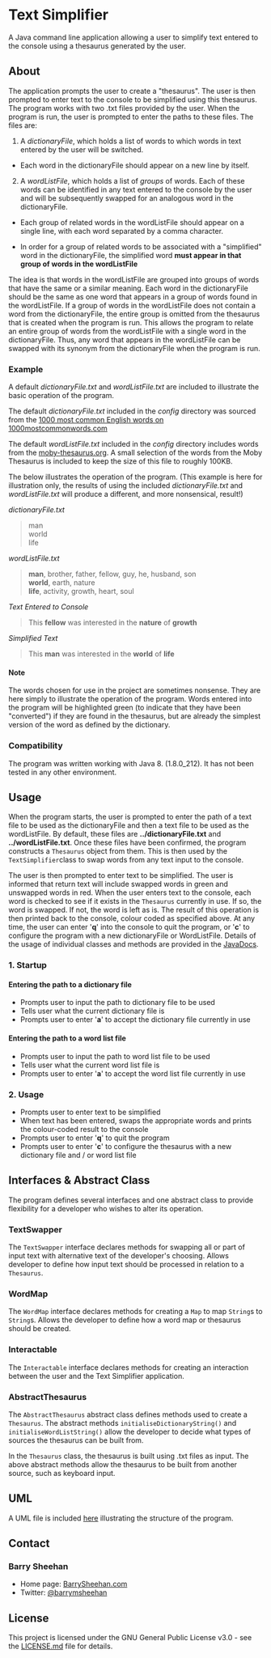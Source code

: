 # Text Simplifier
A Java command line application allowing a user to simplify text entered to the console using a thesaurus generated by the user.

## About
The application prompts the user to create a "thesaurus". The user is then prompted to enter text to the console to be simplified using this thesaurus.
The program works with two .txt files provided by the user. When the program is run, the user is prompted to enter the paths to these files. The files are:

1. A _dictionaryFile_, which holds a list of words to which words in text entered by the user will be switched.

  - Each word in the dictionaryFile should appear on a new line by itself.

2. A _wordListFile_, which holds a list of _groups_ of words. Each of these words can be identified in any text entered to the console by the user and will be subsequently swapped for an analogous word in the dictionaryFile.

  - Each group of related words in the wordListFile should appear on a single line, with each word separated by a comma character.

  - In order for a group of related words to be associated with a "simplified" word in the dictionaryFile, the simplified word __must appear in that group of words in the wordListFile__

The idea is that words in the wordListFile are grouped into groups of words that have the same or a similar meaning. Each word in the dictionaryFile should be the same as one word that appears in a group of words found in the wordListFile. If a group of words in the wordListFile does not contain a word from the dictionaryFile, the entire group is omitted from the thesaurus that is created when the program is run. This allows the program to relate an entire group of words from the wordListFile with a single word in the dictionaryFile. Thus, any word that appears in the wordListFile can be swapped with its synonym from the dictionaryFile when the program is run.

### Example
A default _dictionaryFile.txt_ and _wordListFile.txt_ are included to illustrate the basic operation of the program.

The default _dictionaryFile.txt_ included in the _config_ directory was sourced from the [1000 most common English words on 1000mostcommonwords.com](https://1000mostcommonwords.com/1000-most-common-english-words/)

The default _wordListFile.txt_ included in the _config_ directory includes words from the [moby-thesaurus.org](http://moby-thesaurus.org/). A small selection of the words from the Moby Thesaurus is included to keep the size of this file to roughly 100KB.

The below illustrates the operation of the program. (This example is here for illustration only, the results of using the included _dictionaryFile.txt_ and _wordListFile.txt_ will produce a different, and more nonsensical, result!)

_dictionaryFile.txt_
> man  
> world  
> life

_wordListFile.txt_
> __man__, brother, father, fellow, guy, he, husband, son  
> __world__, earth, nature  
> __life__, activity, growth, heart, soul  

_Text Entered to Console_
> This __fellow__ was interested in the __nature__ of __growth__

_Simplified Text_
> This __man__ was interested in the __world__ of __life__

#### Note
The words chosen for use in the project are sometimes nonsense. They are here simply to illustrate the operation of the program. Words entered into the program will be highlighted green (to indicate that they have been "converted") if they are found in the thesaurus, but are already the simplest version of the word as defined by the dictionary.

### Compatibility
The program was written working with Java 8. (1.8.0_212). It has not been tested in any other environment.

## Usage
When the program starts, the user is prompted to enter the path of a text file to be used as the dictionaryFile and then a text file to be used as the wordListFile. By default, these files are __../dictionaryFile.txt__ and __../wordListFile.txt__.
Once these files have been confirmed, the program constructs a `Thesaurus` object from them. This is then used by the `TextSimplifier`class to swap words from any text input to the console.

The user is then prompted to enter text to be simplified. The user is informed that return text will include swapped words in green and unswapped words in red.
When the user enters text to the console, each word is checked to see if it exists in the `Thesaurus` currently in use. If so, the word is swapped. If not, the word is left as is. The result of this operation is then printed back to the console, colour coded as specified above.
At any time, the user can enter '__q__' into the console to quit the program, or '__c__' to configure the program with a new dictionaryFile or WordListFile.
Details of the usage of individual classes and methods are provided in the [JavaDocs](docs/).

### 1. Startup
#### Entering the path to a dictionary file
- Prompts user to input the path to dictionary file to be used
- Tells user what the current dictionary file is
- Prompts user to enter '__a__' to accept the dictionary file currently in use

#### Entering the path to a word list file
- Prompts user to input the path to word list file to be used
- Tells user what the current word list file is
- Prompts user to enter '__a__' to accept the word list file currently in use

### 2. Usage
- Prompts user to enter text to be simplified
- When text has been entered, swaps the appropriate words and prints the colour-coded result to the console
- Prompts user to enter '__q__' to quit the program
- Prompts user to enter '__c__' to configure the thesaurus with a new dictionary file and / or word list file

## Interfaces & Abstract Class
The program defines several interfaces and one abstract class to provide flexibility for a developer who wishes to alter its operation.

### TextSwapper
The `TextSwapper` interface declares methods for swapping all or part of input text with alternative text of the developer's choosing. Allows developer to define how input text should be processed in relation to a `Thesaurus`.

### WordMap
The `WordMap` interface declares methods for creating a `Map` to map `String`s to `String`s. Allows the developer to define how a word map or thesaurus should be created.

### Interactable
The `Interactable` interface declares methods for creating an interaction between the user and the Text Simplifier application.

### AbstractThesaurus
The `AbstractThesaurus` abstract class defines methods used to create a `Thesaurus`. The abstract methods `initialiseDictionaryString()` and `initialiseWordListString()` allow the developer to decide what types of sources the thesaurus can be built from.

In the `Thesaurus` class, the thesaurus is built using .txt files as input. The above abstract methods allow the thesaurus to be built from another source, such as keyboard input.

## UML
A UML file is included [here](text-simplifier.png) illustrating the structure of the program.

## Contact
### Barry Sheehan
* Home page: [BarrySheehan.com](http://www.barrysheehan.com)
* Twitter: [@barrymsheehan](https://twitter.com/barrymsheehan)

## License
This project is licensed under the GNU General Public License v3.0 - see the [LICENSE.md](LICENSE.md) file for details.
